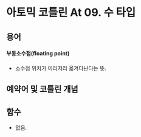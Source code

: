 # 아토믹 코틀린 At 09. 수 타입


## 용어

#### 부동소수점(floating point)
- 소수점 위치가 이리저리 옮겨다닌다는 뜻.

## 예약어 및 코틀린 개념

#### 

## 함수
- 없음.




